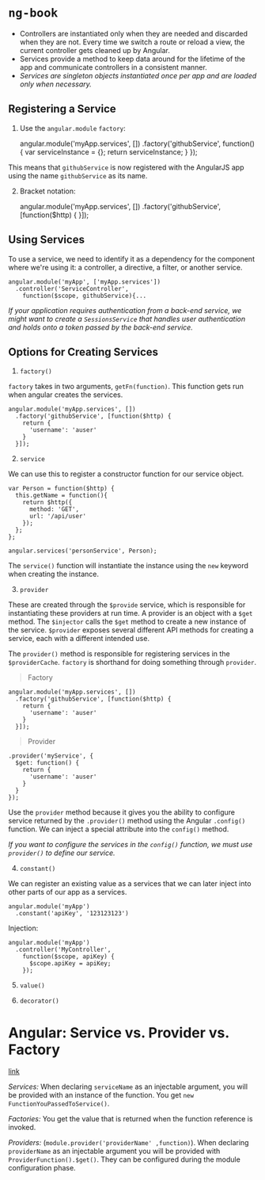 # `ng-book`

- Controllers are instantiated only when they are needed and discarded when they are not. Every time we switch a route or reload a view, the current controller gets cleaned up by Angular.
- Services provide a method to keep data around for the lifetime of the app and communicate controllers in a consistent manner.
- *Services are singleton objects instantiated once per app and are loaded only when necessary.*

## Registering a Service

1. Use the `angular.module` `factory`:

    angular.module('myApp.services', [])
      .factory('githubService', function() {
        var serviceInstance = {};
        return serviceInstance;
      }
    });

This means that `githubService` is now registered with the AngularJS app using the name `githubService` as its name.

2. Bracket notation:

    angular.module('myApp.services', [])
      .factory('githubService', [function($http) {
      }]);

## Using Services

To use a service, we need to identify it as a dependency for the component where we're using it: a controller, a directive, a filter, or another service.

    angular.module('myApp', ['myApp.services'])
      .controller('ServiceController',
        function($scope, githubService){...

*If your application requires authentication from a back-end service, we might want to create a `SessionsService` that handles user authentication and holds onto a token passed by the back-end service.*

## Options for Creating Services

1. `factory()`

`factory` takes in two arguments, `getFn(function)`. This function gets run when angular creates the services.

    angular.module('myApp.services', [])
      .factory('githubService', [function($http) {
        return {
          'username': 'auser'
        }
      }]);

2. `service`

We can use this to register a constructor function for our service object.

    var Person = function($http) {
      this.getName = function(){
        return $http({
          method: 'GET',
          url: '/api/user'
        });
      };
    };

    angular.services('personService', Person);

The `service()` function will instantiate the instance using the `new` keyword when creating the instance.

3. `provider`

These are created through the `$provide` service, which is responsible for instantiating these providers at run time. A provider is an object with a `$get` method. The `$injector` calls the `$get` method to create a new instance of the service. `$provider` exposes several different API methods for creating a service, each with a different intended use.

The `provider()` method is responsible for registering services in the `$providerCache`. `factory` is shorthand for doing something through `provider`.

> Factory

    angular.module('myApp.services', [])
      .factory('githubService', [function($http) {
        return {
          'username': 'auser'
        }
      }]);

> Provider

    .provider('myService', {
      $get: function() {
        return {
          'username': 'auser'
        }
      }
    });

Use the `provider` method because it gives you the ability to configure service returned by the `.provider()` method using the Angular `.config()` function. We can inject a special attribute into the `config()` method.

*If you want to configure the services in the `config()` function, we must use `provider()` to define our service.*

4. `constant()`

We can register an existing value as a services that we can later inject into other parts of our app as a services.

    angular.module('myApp')
      .constant('apiKey', '123123123')

Injection:

    angular.module('myApp')
      .controller('MyController',
        function($scope, apiKey) {
          $scope.apiKey = apiKey;
        });

5. `value()`

[TODO]: THIS.

6. `decorator()`

[TODO]: THIS.

# Angular: Service vs. Provider vs. Factory
[link](http://stackoverflow.com/questions/15666048/angular-js-service-vs-provider-vs-factory)

*Services:* When declaring `serviceName` as an injectable argument, you will be provided with an instance of the function. You get `new FunctionYouPassedToService()`.

*Factories:*  You get the value that is returned when the function reference is invoked.

*Providers:* (`module.provider('providerName' ,function)`). When declaring `providerName` as an injectable argument you will be provided with `ProviderFunction().$get()`. They can be configured during the module configuration phase.

